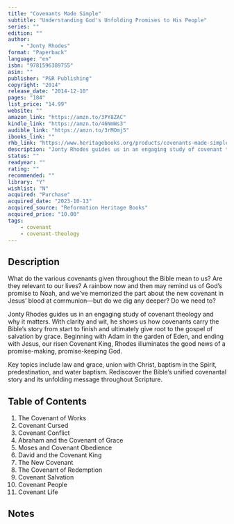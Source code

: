 ```yaml
---
title: "Covenants Made Simple"
subtitle: "Understanding God's Unfolding Promises to His People"
series: ""
edition: ""
author: 
    - "Jonty Rhodes"
format: "Paperback"
language: "en"
isbn: "9781596389755"
asin: ""
publisher: "P&R Publishing"
copyright: "2014"
release_date: "2014-12-10"
pages: "184"
list_price: "14.99"
website: ""
amazon_link: "https://amzn.to/3PY8ZAC"
kindle_link: "https://amzn.to/46NmWs3"
audible_link: "https://amzn.to/3rMOmj5"
ibooks_link: ""
rhb_link: "https://www.heritagebooks.org/products/covenants-made-simple-understanding-gods-unfolding-promises-to-his-people-rhodes.html" 
description: "Jonty Rhodes guides us in an engaging study of covenant theology and why it matters. With clarity and wit, he shows us how covenants carry the Bible’s story from start to finish and ultimately give root to the gospel of salvation by grace. Beginning with Adam in the garden of Eden, and ending with Jesus, our risen Covenant King, Rhodes illuminates the good news of a promise-making, promise-keeping God."
status: ""
readyear: ""
rating: ""
recommended: ""
library: "Y"
wishlist: "N"
acquired: "Purchase"
acquired_date: "2023-10-13"
acquired_source: "Reformation Heritage Books"
acquired_price: "10.00"
tags:
    - covenant
    - covenant-theology
---
```


## Description

What do the various covenants given throughout the Bible mean to us? Are they relevant to our lives? A rainbow now and then may remind us of God’s promise to Noah, and we’ve memorized the part about the new covenant in Jesus’ blood at communion—but do we dig any deeper? Do we need to? 

Jonty Rhodes guides us in an engaging study of covenant theology and why it matters. With clarity and wit, he shows us how covenants carry the Bible’s story from start to finish and ultimately give root to the gospel of salvation by grace. Beginning with Adam in the garden of Eden, and ending with Jesus, our risen Covenant King, Rhodes illuminates the good news of a promise-making, promise-keeping God.

Key topics include law and grace, union with Christ, baptism in the Spirit, predestination, and water baptism. Rediscover the Bible’s unified covenantal story and its unfolding message throughout Scripture.

## Table of Contents

1. The Covenant of Works
2. Covenant Cursed
3. Covenant Conflict
4. Abraham and the Covenant of Grace
5. Moses and Covenant Obedience
6. David and the Covenant King
7. The New Covenant
8. The Covenant of Redemption
9. Covenant Salvation
10. Covenant People
11. Covenant Life

## Notes